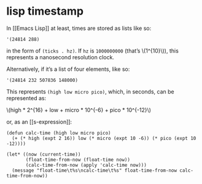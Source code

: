 # lisp timestamp

In [[Emacs Lisp]] at least, times are stored as lists like so:

```emacs-lisp
'(24814 288)
```

in the form of `(ticks . hz)`. If `hz` is `1000000000` (that&rsquo;s \\(1^{10}\\)), this represents a nanosecond resolution clock.

Alternatively, if it&rsquo;s a list of four elements, like so:

```emacs-lisp
'(24814 232 507836 148000)
```

This represents `(high low micro pico)`, which, in seconds, can be represented as:

\\(high \* 2^{16} + low + micro \* 10^{-6} + pico \* 10^{-12}\\)

or, as an [[s-expression]]:

```emacs-lisp
(defun calc-time (high low micro pico)
  (+ (* high (expt 2 16)) low (* micro (expt 10 -6)) (* pico (expt 10 -12))))

(let* ((now (current-time))
       (float-time-from-now (float-time now))
       (calc-time-from-now (apply 'calc-time now)))
  (message "float-time\t%s\ncalc-time\t%s" float-time-from-now calc-time-from-now))
```

